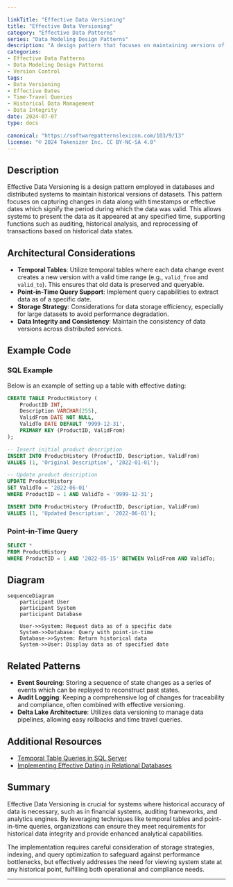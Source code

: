 ```yaml
---

linkTitle: "Effective Data Versioning"
title: "Effective Data Versioning"
category: "Effective Data Patterns"
series: "Data Modeling Design Patterns"
description: "A design pattern that focuses on maintaining versions of data by effective dates, providing the ability to retrieve data as it was at any given time in history."
categories:
- Effective Data Patterns
- Data Modeling Design Patterns
- Version Control
tags:
- Data Versioning
- Effective Dates
- Time-Travel Queries
- Historical Data Management
- Data Integrity
date: 2024-07-07
type: docs

canonical: "https://softwarepatternslexicon.com/103/9/13"
license: "© 2024 Tokenizer Inc. CC BY-NC-SA 4.0"
---
```



## Description

Effective Data Versioning is a design pattern employed in databases and distributed systems to maintain historical versions of datasets. This pattern focuses on capturing changes in data along with timestamps or effective dates which signify the period during which the data was valid. This allows systems to present the data as it appeared at any specified time, supporting functions such as auditing, historical analysis, and reprocessing of transactions based on historical data states.

## Architectural Considerations

- **Temporal Tables**: Utilize temporal tables where each data change event creates a new version with a valid time range (e.g., `valid_from` and `valid_to`). This ensures that old data is preserved and queryable.
- **Point-in-Time Query Support**: Implement query capabilities to extract data as of a specific date.
- **Storage Strategy**: Considerations for data storage efficiency, especially for large datasets to avoid performance degradation.
- **Data Integrity and Consistency**: Maintain the consistency of data versions across distributed services.

## Example Code

### SQL Example

Below is an example of setting up a table with effective dating:

```sql
CREATE TABLE ProductHistory (
    ProductID INT,
    Description VARCHAR(255),
    ValidFrom DATE NOT NULL,
    ValidTo DATE DEFAULT '9999-12-31',
    PRIMARY KEY (ProductID, ValidFrom)
);

-- Insert initial product description
INSERT INTO ProductHistory (ProductID, Description, ValidFrom)
VALUES (1, 'Original Description', '2022-01-01');

-- Update product description
UPDATE ProductHistory
SET ValidTo = '2022-06-01'
WHERE ProductID = 1 AND ValidTo = '9999-12-31';

INSERT INTO ProductHistory (ProductID, Description, ValidFrom)
VALUES (1, 'Updated Description', '2022-06-01');
```

### Point-in-Time Query

```sql
SELECT *
FROM ProductHistory
WHERE ProductID = 1 AND '2022-05-15' BETWEEN ValidFrom AND ValidTo;
```

## Diagram

```mermaid
sequenceDiagram
    participant User
    participant System
    participant Database

    User->>System: Request data as of a specific date
    System->>Database: Query with point-in-time
    Database->>System: Return historical data
    System->>User: Display data as of specified date
```

## Related Patterns

- **Event Sourcing**: Storing a sequence of state changes as a series of events which can be replayed to reconstruct past states.
- **Audit Logging**: Keeping a comprehensive log of changes for traceability and compliance, often combined with effective versioning.
- **Delta Lake Architecture**: Utilizes data versioning to manage data pipelines, allowing easy rollbacks and time travel queries.

## Additional Resources

- [Temporal Table Queries in SQL Server](https://docs.microsoft.com/en-us/sql/relational-databases/tables/temporal-tables)
- [Implementing Effective Dating in Relational Databases](https://martinfowler.com/articles/alternate-schema.html)

## Summary

Effective Data Versioning is crucial for systems where historical accuracy of data is necessary, such as in financial systems, auditing frameworks, and analytics engines. By leveraging techniques like temporal tables and point-in-time queries, organizations can ensure they meet requirements for historical data integrity and provide enhanced analytical capabilities.

The implementation requires careful consideration of storage strategies, indexing, and query optimization to safeguard against performance bottlenecks, but effectively addresses the need for viewing system state at any historical point, fulfilling both operational and compliance needs.

---
